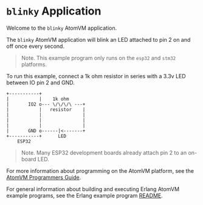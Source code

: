 # `blinky` Application

Welcome to the `blinky` AtomVM application.

The `blinky` AtomVM application will blink an LED attached to pin 2 on and off once every second.

> Note.  This example program only runs on the `esp32` and `stm32` platforms.

To run this example, connect a 1k ohm resistor in series with a 3.3v LED between IO pin 2 and GND.

    +-----------+
    |           |    1k ohm
    |       IO2 o--- \/\/\/\ ---+
    |           |   resistor    |
    |           |               |
    |           |               |
    |           |               |
    |       GND o------|<-------+
    +-----------+      LED
        ESP32

> Note.  Many ESP32 development boards already attach pin 2 to an on-board LED.

For more information about programming on the AtomVM platform, see the [AtomVM Programmers Guide](https://doc.atomvm.net/programmers-guide.html).

For general information about building and executing Erlang AtomVM example programs, see the Erlang example program [README](../README.md).

